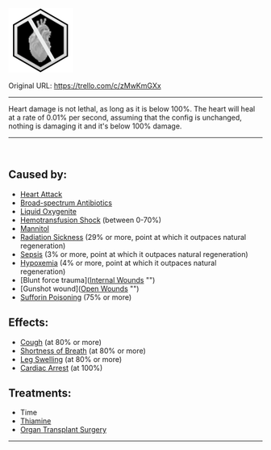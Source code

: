 ![tile043.png\|200](./Heart%20Damage%20-%20Attachments/6718845db30472d958dd7af5.png)

Original URL: https://trello.com/c/zMwKmGXx

---

Heart damage is not lethal, as long as it is below 100%. The heart will heal at a rate of 0.01% per second, assuming that the config is unchanged, nothing is damaging it and it's below 100% damage.

---

‌

## Caused by:

- [Heart Attack](Heart%20Attack.md)
- [Broad-spectrum Antibiotics](../Items/Broad-spectrum%20Antibiotics.md)
- [Liquid Oxygenite](../Items/Liquid%20Oxygenite.md)
- [Hemotransfusion Shock](../Blood/Hemotransfusion%20Shock.md) (between 0-70%)
- [Mannitol](../Items/Mannitol.md)
- [Radiation Sickness](../Torso/Radiation%20Sickness.md) (29% or more, point at which it outpaces natural regeneration)
- [Sepsis](../Blood/Sepsis.md) (3% or more, point at which it outpaces natural regeneration)
- [Hypoxemia](../Blood/Hypoxemia.md) (4% or more, point at which it outpaces natural regeneration)
- [Blunt force trauma]([Internal Wounds](../Any%20bodypart/Internal%20Wounds.md) "‌")
- [Gunshot wound]([Open Wounds](../Any%20bodypart/Open%20Wounds.md) "‌")
- [Sufforin Poisoning](../Torso/Sufforin%20Poisoning.md) (75% or more)

## Effects:

- [Cough](../Symptoms/Cough.md) (at 80% or more)
- [Shortness of Breath](../Symptoms/Shortness%20of%20Breath.md) (at 80% or more)
- [Leg Swelling](../Symptoms/Leg%20Swelling.md) (at 80% or more)
- [Cardiac Arrest](Cardiac%20Arrest.md) (at 100%)

## Treatments:

- Time
- [Thiamine](../Items/Thiamine.md)
- [Organ Transplant Surgery](../Procedures/Organ%20Transplant%20Surgery.md)

---

